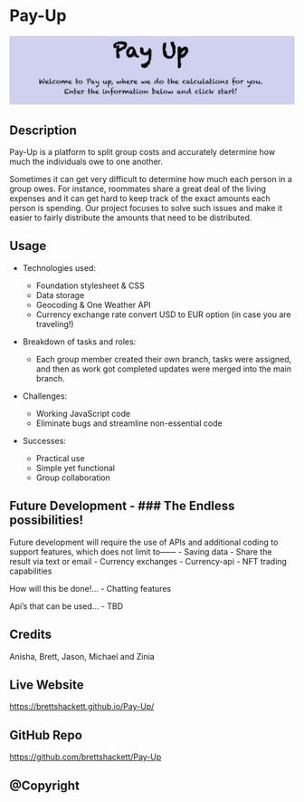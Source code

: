 # Pay-Up

![Pay Up, first page](/assets/images/payup.png)

## Description

Pay-Up is a platform to split group costs and accurately determine how much the individuals owe to one another. 

Sometimes it can get very difficult to determine how much each person in a group owes. For instance, roommates share a great deal of the living expenses and it can get hard to keep track of the exact amounts each person is spending. Our project focuses to solve such issues and make it easier to fairly distribute the amounts that need to be distributed. 


## Usage

- Technologies used: 
    - Foundation stylesheet & CSS
    - Data storage
    - Geocoding & One Weather API
    - Currency exchange rate convert USD to EUR option (in case you are traveling!)

- Breakdown of tasks and roles:
    - Each group member created their own branch, tasks were assigned, and then as work got completed updates were merged into the main branch.

- Challenges:
    - Working JavaScript code 
    - Eliminate bugs and streamline non-essential code

- Successes:
    - Practical use
    - Simple yet functional
    - Group collaboration

## Future Development - ### The Endless possibilities!

Future development will require the use of APIs and additional coding to support features, which does not limit to——
    - Saving data
    - Share the result via text or email
    - Currency exchanges
    - Currency-api
    - NFT trading capabilities
    
How will this be done!…
    - Chatting features
    
Api’s that can be used…
    - TBD

## Credits

Anisha, Brett, Jason, Michael and Zinia

## Live Website

<https://brettshackett.github.io/Pay-Up/>

## GitHub Repo

<https://github.com/brettshackett/Pay-Up>

## @Copyright
